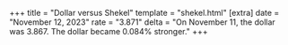 +++
title = "Dollar versus Shekel"
template = "shekel.html"
[extra]
date = "November 12, 2023"
rate = "3.871"
delta = "On November 11, the dollar was 3.867. The dollar became 0.084% stronger."
+++

